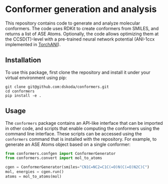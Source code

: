# Conformer generation and analysis

This repository contains code to generate and analyze molecular conformers.
The code uses RDKit to create conformers from SMILES, and returns a list of ASE Atoms.
Optionally, the code allows optimizing them at the CCSD(T)-level with a pre-trained neural network potential (ANI-1ccx implemented in [TorchANI](https://github.com/aiqm/torchani)).

## Installation

To use this package, first clone the repository and install it under your virtual environment using pip:

```
git clone git@github.com:dskoda/conformers.git
cd conformers
pip install -e .
```

## Usage

The `conformers` package contains an API-like interface that can be imported in other code, and scripts that enable computing the conformers using the command line interface.
These scripts can be accessed using the `conformers` command that is installed with the repository.
For example, to generate an ASE Atoms object based on a single conformer:

```python
from conformers.confgen import ConformerGenerator
from conformers.convert import mol_to_atoms

cgen = ConformerGenerator(smiles="CN1C=NC2=C1C(=O)N(C(=O)N2C)C")
mol, energies = cgen.run()
atoms = mol_to_atoms(mol)
```

